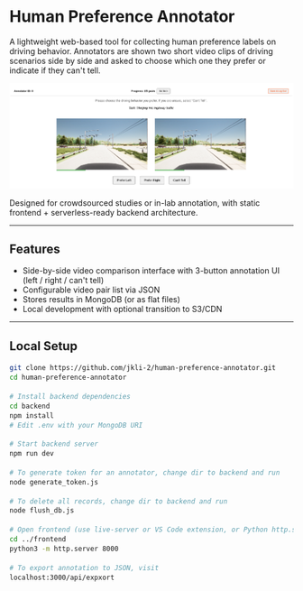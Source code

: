 # Human Preference Annotator

A lightweight web-based tool for collecting human preference labels on driving behavior. Annotators are shown two short video clips of driving scenarios side by side and asked to choose which one they prefer or indicate if they can't tell.

<p align="center">
  <img src="assets/images/annotate_ui.png">
</p>

Designed for crowdsourced studies or in-lab annotation, with static frontend + serverless-ready backend architecture.

---

## Features

- Side-by-side video comparison interface with 3-button annotation UI (left / right / can't tell)
- Configurable video pair list via JSON
- Stores results in MongoDB (or as flat files)
- Local development with optional transition to S3/CDN

---

## Local Setup

```bash
git clone https://github.com/jkli-2/human-preference-annotator.git
cd human-preference-annotator

# Install backend dependencies
cd backend
npm install
# Edit .env with your MongoDB URI

# Start backend server
npm run dev

# To generate token for an annotator, change dir to backend and run
node generate_token.js

# To delete all records, change dir to backend and run
node flush_db.js

# Open frontend (use live-server or VS Code extension, or Python http.server)
cd ../frontend
python3 -m http.server 8000

# To export annotation to JSON, visit
localhost:3000/api/expxort
```
